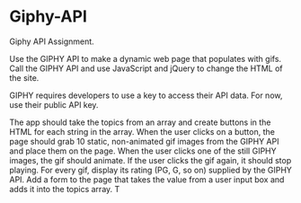 # Giphy-API
Giphy API Assignment.

Use the GIPHY API to make a dynamic web page that populates with gifs. 
Call the GIPHY API and use JavaScript and jQuery to change the HTML of the site.

GIPHY requires developers to use a key to access their API data. For now, use their public API key.

The app should take the topics from an array and create buttons in the HTML for each string in the array.
When the user clicks on a button, the page should grab 10 static, non-animated gif images from the GIPHY API and place them on the page. 
When the user clicks one of the still GIPHY images, the gif should animate. If the user clicks the gif again, it should stop playing.
For every gif, display its rating (PG, G, so on) supplied by the GIPHY API. 
Add a form to the page that takes the value from a user input box and adds it into the topics array. T